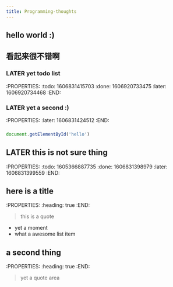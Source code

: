 ```yaml
---
title: Programming-thoughts
---
```


## hello world :)
## 看起来很不错啊
### LATER yet todo list
:PROPERTIES:
:todo: 1606831415703
:done: 1606920733475
:later: 1606920734468
:END:
### LATER yet a second :)
:PROPERTIES:
:later: 1606831424512
:END:
###
```js
document.getElementById('hello')
```
## LATER this is not sure thing
:PROPERTIES:
:todo: 1605366887735
:done: 1606831398979
:later: 1606831399559
:END:
## here is a title
:PROPERTIES:
:heading: true
:END:

> this is a quote

- yet a moment
- what a awesome list item
## a second thing
:PROPERTIES:
:heading: true
:END:

> yet a quote area
##
